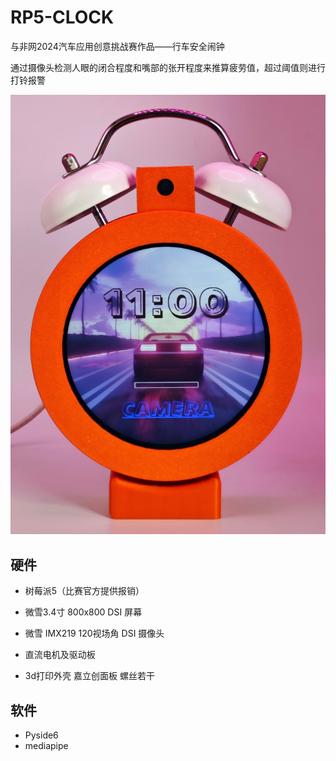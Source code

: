 # RP5-CLOCK

与非网2024汽车应用创意挑战赛作品——行车安全闹钟

通过摄像头检测人眼的闭合程度和嘴部的张开程度来推算疲劳值，超过阈值则进行打铃报警

<img src="clock.jpg" alt="clock">

## 硬件

- 树莓派5（比赛官方提供报销）

- 微雪3.4寸 800x800 DSI 屏幕

- 微雪 IMX219 120视场角 DSI 摄像头

- 直流电机及驱动板

- 3d打印外壳 嘉立创面板 螺丝若干


## 软件

  - Pyside6
  - mediapipe